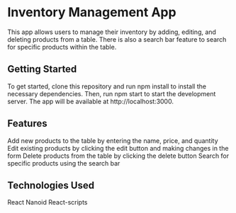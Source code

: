# Inventory Management App

This app allows users to manage their inventory by adding, editing, and deleting products from a table. There is also a search bar feature to search for specific products within the table.

## Getting Started

To get started, clone this repository and run npm install to install the necessary dependencies. Then, run npm start to start the development server. The app will be available at http://localhost:3000.

## Features

Add new products to the table by entering the name, price, and quantity
Edit existing products by clicking the edit button and making changes in the form
Delete products from the table by clicking the delete button
Search for specific products using the search bar

## Technologies Used

React
Nanoid
React-scripts
